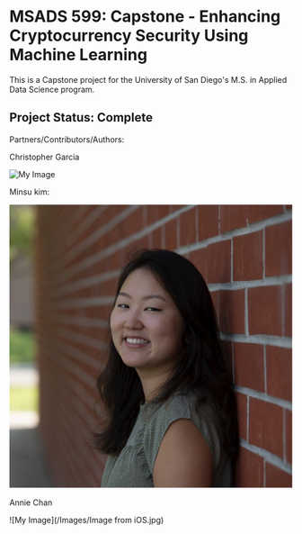 # MSADS 599: Capstone - Enhancing Cryptocurrency Security Using Machine Learning

This is a Capstone project for the University of San Diego's M.S. in Applied Data Science program.


## Project Status: Complete

Partners/Contributors/Authors:

Christopher Garcia

![My Image](/Images/94C374C0-C61C-4079-9184-C7CA61C8470F.png)


Minsu kim:

![My Image](/Images/1565909561189.jpg)

Annie Chan

![My Image](/Images/Image from iOS.jpg)

